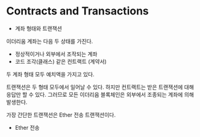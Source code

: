 # Contracts and Transactions

* 계좌 형태와 트랜잭션

이더리움 계좌는 다음 두 상태를 가진다.

- 정상적이거나 외부에서 조작되는 계좌
- 코드 조각(클래스) 같은 컨트랙트 (계약서)

두 계좌 형태 모두 예치액을 가지고 있다.

트랜잭션은 두 형태 모두에서 일어날 수 있다. 하지만 컨트랙트는 받은 트랜잭션에 대해 응답만 할 수 있다. 그러므로 모든 이더리음 블록체인은 외부에서 조종되는 계좌에 의해 발생한다.

가장 간단한 트랜잭션은 Ether 전송 트랜잭션이다.

* Ether 전송